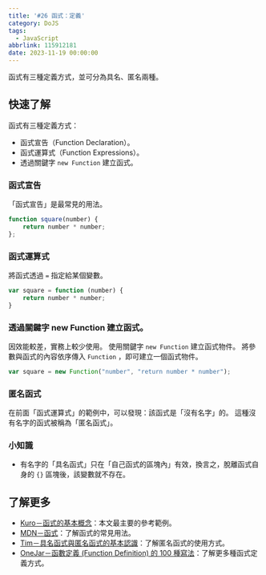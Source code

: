 ```yaml
---
title: '#26 函式：定義'
category: DoJS
tags:
  - JavaScript
abbrlink: 115912181
date: 2023-11-19 00:00:00
---
```

函式有三種定義方式，並可分為具名、匿名兩種。
<!--more-->
## 快速了解
函式有三種定義方式：
- 函式宣告（Function Declaration）。
- 函式運算式（Function Expressions）。
- 透過關鍵字 `new Function` 建立函式。
### 函式宣告
「函式宣告」是最常見的用法。
```jsx
function square(number) {
	return number * number;
};
```
### 函式運算式
將函式透過 `=` 指定給某個變數。
```jsx
var square = function (number) {
	return number * number;
}
```
### 透過關鍵字 new Function 建立函式。
因效能較差，實務上較少使用。
使用關鍵字 `new Function` 建立函式物件。
將參數與函式的內容依序傳入 `Function` ，即可建立一個函式物件。
```jsx
var square = new Function("number", "return number * number");
```
### 匿名函式
在前面「函式運算式」的範例中，可以發現：該函式是「沒有名字」的。
這種沒有名字的函式被稱為「匿名函式」。
### 小知識
- 有名字的「具名函式」只在「自己函式的區塊內」有效，換言之，脫離函式自身的 `{}` 區塊後，該變數就不存在。
## 了解更多
- [Kuro－函式的基本概念](https://ithelp.ithome.com.tw/articles/10191549)：本文最主要的參考範例。
- [MDN－函式](https://developer.mozilla.org/zh-TW/docs/Web/JavaScript/Guide/Functions)：了解函式的常見用法。
- [Tim－具名函式與匿名函式的基本認識](https://hsuchihting.github.io/javascript/20200812/1474477581/)：了解匿名函式的使用方式。
- [OneJar－函數定義 (Function Definition) 的 100 種寫法](https://ithelp.ithome.com.tw/articles/10207740)：了解更多種函式定義方式。